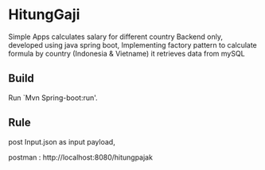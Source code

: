 # HitungGaji

Simple Apps calculates salary for different country
Backend only, developed using java spring boot, 
Implementing factory pattern to calculate formula by country (Indonesia & Vietname)
it retrieves data from mySQL

## Build

Run `Mvn Spring-boot:run'.

## Rule
post Input.json as input payload,

postman : http://localhost:8080/hitungpajak

